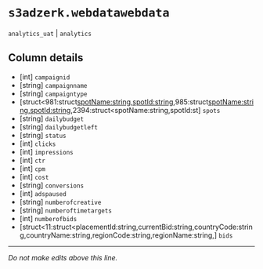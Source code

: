 # `s3adzerk.webdatawebdata`
`analytics_uat` | `analytics`

## Column details
* [int]       `campaignid`
* [string]    `campaignname`
* [string]    `campaigntype`
* [struct<981:struct<spotName:string,spotId:string>,985:struct<spotName:string,spotId:string>,2394:struct<spotName:string,spotId:st] `spots`
* [string]    `dailybudget`
* [string]    `dailybudgetleft`
* [string]    `status`
* [int]       `clicks`
* [int]       `impressions`
* [int]       `ctr`
* [int]       `cpm`
* [int]       `cost`
* [string]    `conversions`
* [int]       `adspaused`
* [string]    `numberofcreative`
* [string]    `numberoftimetargets`
* [int]       `numberofbids`
* [struct<11:struct<placementId:string,currentBid:string,countryCode:string,countryName:string,regionCode:string,regionName:string,] `bids`

-------------------------------------------------------------------------------
*Do not make edits above this line.*
